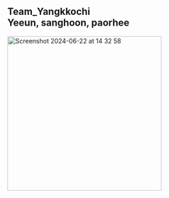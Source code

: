 Team_Yangkkochi  
Yeeun, sanghoon, paorhee  
---
<img width="347" alt="Screenshot 2024-06-22 at 14 32 58" src="https://github.com/paohree/DinosorGame-nrf52840_richshield-/assets/103706808/499ec57d-2ef4-45e4-a736-6ff2466bbfd3">
